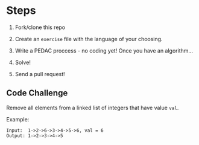 # Steps

1. Fork/clone this repo

2. Create an `exercise` file with the language of your choosing.

3. Write a PEDAC proccess - no coding yet! Once you have an algorithm...

4. Solve!

5. Send a pull request!


## Code Challenge

Remove all elements from a linked list of integers that have value `val`.

Example:

```
Input:  1->2->6->3->4->5->6, val = 6
Output: 1->2->3->4->5
```
